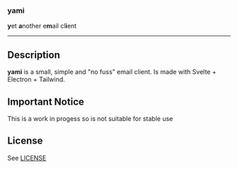 ### yami
**y**et **a**nother e**m**ail cl**i**ent

---

## Description
**yami** is a small, simple and "no fuss" email client.
Is made with Svelte + Electron + Tailwind.

## Important Notice
This is a work in progess so is not suitable for stable use

## License
See [LICENSE](LICENSE)